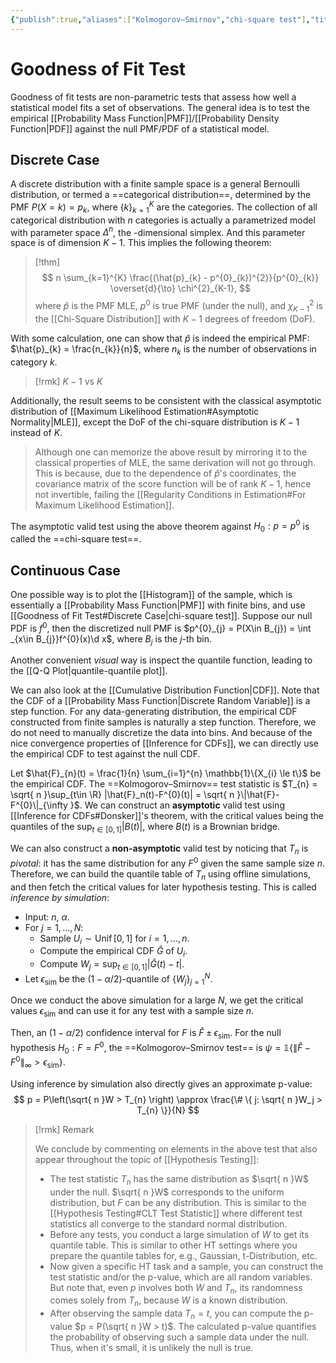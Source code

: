 ```yaml
---
{"publish":true,"aliases":["Kolmogorov–Smirnov","chi-square test"],"title":"Goodness of Fit Test","created":"2025-07-22T21:17:40","modified":"2025-07-23T22:46:02","tags":["pub-stat"],"cssclasses":"","state":"done","sup":["[[Hypothesis Testing]]"],"type":"note"}
---
```



# Goodness of Fit Test

Goodness of fit tests are non-parametric tests that assess how well a statistical model fits a set of observations.
The general idea is to test the empirical [[Probability Mass Function\|PMF]]/[[Probability Density Function\|PDF]] against the null PMF/PDF of a statistical model.

## Discrete Case

A discrete distribution with a finite sample space is a general Bernoulli distribution, or termed a ==categorical distribution==, determined by the PMF $P(X=k)=p_{k}$, where $\{ k \}_{k=1}^{K}$ are the categories.
The collection of all categorical distribution with $n$ categories is actually a parametrized model with parameter space $\Delta ^{n}$, the -dimensional simplex. And this parameter space is of dimension $K-1$.
This implies the following theorem:

> [!thm]
> $$
> n \sum_{k=1}^{K} \frac{(\hat{p}_{k} - p^{0}_{k})^{2}}{p^{0}_{k}} \overset{d}{\to} \chi^{2}_{K-1},
> $$
where $\hat{p}$ is the PMF MLE, $p^{0}$ is true PMF (under the null), and $\chi^{2}_{K-1}$ is the [[Chi-Square Distribution]] with $K-1$ degrees of freedom (DoF).

With some calculation, one can show that $\hat{p}$ is indeed the empirical PMF: $\hat{p}_{k} = \frac{n_{k}}{n}$, where $n_{k}$ is the number of observations in category $k$.

> [!rmk] $K-1$ vs $K$
>
Additionally, the result seems to be consistent with the classical asymptotic distribution of [[Maximum Likelihood Estimation#Asymptotic Normality\|MLE]], except the DoF of the chi-square distribution is $K-1$ instead of $K$.
>
> Although one can memorize the above result by mirroring it to the classical properties of MLE, the same derivation will not go through. This is because, due to the dependence of $\hat{p}$'s coordinates, the covariance matrix of the score function will be of rank $K-1$, hence not invertible, failing the [[Regularity Conditions in Estimation#For Maximum Likelihood Estimation]].

The asymptotic valid test using the above theorem against $H_{0}: p = p^{0}$ is called the ==chi-square test==.

## Continuous Case

One possible way is to plot the [[Histogram]] of the sample, which is essentially a [[Probability Mass Function\|PMF]] with finite bins, and use [[Goodness of Fit Test#Discrete Case\|chi-square test]]. Suppose our null PDF is $f^{0}$, then the discretized null PMF is $p^{0}_{j} = P(X\in B_{j}) = \int _{x\in B_{j}}f^{0}(x)\d x$, where $B_{j}$ is the $j$-th bin.

Another convenient *visual* way is inspect the quantile function, leading to the [[Q-Q Plot\|quantile-quantile plot]].

We can also look at the [[Cumulative Distribution Function\|CDF]]. Note that the CDF of a [[Probability Mass Function\|Discrete Random Variable]] is a step function. For any data-generating distribution, the empirical CDF constructed from finite samples is naturally a step function. Therefore, we do not need to manually discretize the data into bins. And because of the nice convergence properties of [[Inference for CDFs]], we can directly use the empirical CDF to test against the null CDF.

Let $\hat{F}_{n}(t) = \frac{1}{n} \sum_{i=1}^{n} \mathbb{1}\{X_{i} \le t\}$ be the empirical CDF. The ==Kolmogorov–Smirnov== test statistic is $T_{n} = \sqrt{ n }\sup_{t\in \R} |\hat{F}_n(t)-F^{0}(t)| = \sqrt{ n }\|\hat{F}-F^{0}\|_{\infty }$.
We can construct an **asymptotic** valid test using [[Inference for CDFs#Donsker]]'s theorem, with the critical values being the quantiles of the $\sup_{t\in[0,1]}|B(t)|$, where $B(t)$ is a Brownian bridge.

We can also construct a **non-asymptotic** valid test by noticing that $T_n$ is *pivotal*: it has the same distribution for any $F^{0}$ given the same sample size $n$. Therefore, we can build the quantile table of $T_{n}$ using offline simulations, and then fetch the critical values for later hypothesis testing. This is called *inference by simulation*:

- Input: $n$, $\alpha$.
- For $j=1,\ldots,N$:
	- Sample $U_{i} \sim \operatorname{Unif}[0,1]$ for $i=1,\dots,n$.
	- Compute the empirical CDF $\hat{G}$ of $U_{i}$.
	- Compute $W_{j} = \sup_{t\in[0,1]} |\hat{G}(t)-t|$.
- Let $\epsilon _{\mathrm{sim}}$ be the $(1- \alpha/2)$-quantile of $\{ W_{j} \}_{j=1}^{N}$.

Once we conduct the above simulation for a large $N$, we get the critical values $\epsilon _{\mathrm{sim}}$ and can use it for any test with a sample size $n$.

Then, an $(1-\alpha /2)$ confidence interval for $F$ is $\hat{F} \pm \epsilon _{\mathrm{sim}}$.
For the null hypothesis $H_{0}: F = F^{0}$, the ==Kolmogorov–Smirnov test== is $\psi = \mathbb{1}\{ \| \hat{F}-F^{0} \|_{\infty} > \epsilon _{\mathrm{sim}} \}$.

Using inference by simulation also directly gives an approximate p-value:
$$
p = P\left(\sqrt{ n }W > T_{n}  \right) \approx \frac{\# \{ j: \sqrt{ n }W_j > T_{n} \}}{N}
$$

> [!rmk] Remark
>
> We conclude by commenting on elements in the above test that also appear throughout the topic of [[Hypothesis Testing]]:
> - The test statistic $T_n$ has the same distribution as $\sqrt{ n }W$ under the null. $\sqrt{ n }W$ corresponds to the uniform distribution, but $F$ can be any distribution. This is similar to the [[Hypothesis Testing#CLT Test Statistic]] where different test statistics all converge to the standard normal distribution.
> - Before any tests, you conduct a large simulation of $W$ to get its quantile table. This is similar to other HT settings where you prepare the quantile tables for, e.g., Gaussian, t-Distribution, etc.
> - Now given a specific HT task and a sample, you can construct the test statistic and/or the p-value, which are all random variables. But note that, even $p$ involves both $W$ and $T_{n}$, its randomness comes solely from $T_{n}$, because $W$ is a known distribution.
> - After observing the sample data $T_n = t$, you can compute the p-value $p = P(\sqrt{ n }W > t)$. The calculated p-value quantifies the probability of observing such a sample data under the null. Thus, when it's small, it is unlikely the null is true.
